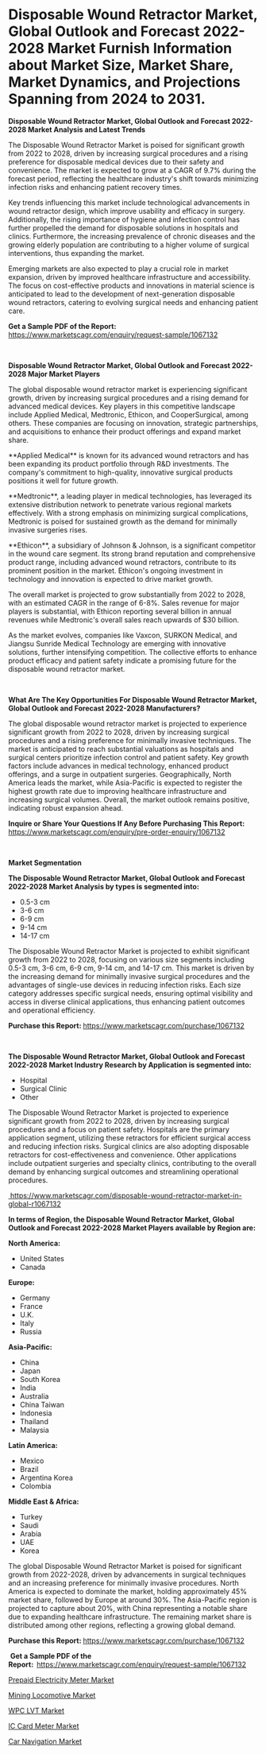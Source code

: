 <p><h1>Disposable Wound Retractor Market, Global Outlook and Forecast 2022-2028 Market Furnish Information about Market Size, Market Share, Market Dynamics, and Projections Spanning from 2024 to 2031.</h1></p><p><strong>Disposable Wound Retractor Market, Global Outlook and Forecast 2022-2028 Market Analysis and Latest Trends</strong></p>
<p><p>The Disposable Wound Retractor Market is poised for significant growth from 2022 to 2028, driven by increasing surgical procedures and a rising preference for disposable medical devices due to their safety and convenience. The market is expected to grow at a CAGR of 9.7% during the forecast period, reflecting the healthcare industry's shift towards minimizing infection risks and enhancing patient recovery times. </p><p>Key trends influencing this market include technological advancements in wound retractor design, which improve usability and efficacy in surgery. Additionally, the rising importance of hygiene and infection control has further propelled the demand for disposable solutions in hospitals and clinics. Furthermore, the increasing prevalence of chronic diseases and the growing elderly population are contributing to a higher volume of surgical interventions, thus expanding the market.</p><p>Emerging markets are also expected to play a crucial role in market expansion, driven by improved healthcare infrastructure and accessibility. The focus on cost-effective products and innovations in material science is anticipated to lead to the development of next-generation disposable wound retractors, catering to evolving surgical needs and enhancing patient care.</p></p>
<p><strong>Get a Sample PDF of the Report:&nbsp;</strong> <a href="https://www.marketscagr.com/enquiry/request-sample/1067132">https://www.marketscagr.com/enquiry/request-sample/1067132</a></p>
<p>&nbsp;</p>
<p><strong>Disposable Wound Retractor Market, Global Outlook and Forecast 2022-2028 Major Market Players</strong></p>
<p><p>The global disposable wound retractor market is experiencing significant growth, driven by increasing surgical procedures and a rising demand for advanced medical devices. Key players in this competitive landscape include Applied Medical, Medtronic, Ethicon, and CooperSurgical, among others. These companies are focusing on innovation, strategic partnerships, and acquisitions to enhance their product offerings and expand market share.</p><p>**Applied Medical** is known for its advanced wound retractors and has been expanding its product portfolio through R&D investments. The company's commitment to high-quality, innovative surgical products positions it well for future growth. </p><p>**Medtronic**, a leading player in medical technologies, has leveraged its extensive distribution network to penetrate various regional markets effectively. With a strong emphasis on minimizing surgical complications, Medtronic is poised for sustained growth as the demand for minimally invasive surgeries rises.</p><p>**Ethicon**, a subsidiary of Johnson & Johnson, is a significant competitor in the wound care segment. Its strong brand reputation and comprehensive product range, including advanced wound retractors, contribute to its prominent position in the market. Ethicon's ongoing investment in technology and innovation is expected to drive market growth.</p><p>The overall market is projected to grow substantially from 2022 to 2028, with an estimated CAGR in the range of 6-8%. Sales revenue for major players is substantial, with Ethicon reporting several billion in annual revenues while Medtronic's overall sales reach upwards of $30 billion.</p><p>As the market evolves, companies like Vaxcon, SURKON Medical, and Jiangsu Sunride Medical Technology are emerging with innovative solutions, further intensifying competition. The collective efforts to enhance product efficacy and patient safety indicate a promising future for the disposable wound retractor market.</p></p>
<p>&nbsp;</p>
<p><strong>What Are The Key Opportunities For Disposable Wound Retractor Market, Global Outlook and Forecast 2022-2028 Manufacturers?</strong></p>
<p><p>The global disposable wound retractor market is projected to experience significant growth from 2022 to 2028, driven by increasing surgical procedures and a rising preference for minimally invasive techniques. The market is anticipated to reach substantial valuations as hospitals and surgical centers prioritize infection control and patient safety. Key growth factors include advances in medical technology, enhanced product offerings, and a surge in outpatient surgeries. Geographically, North America leads the market, while Asia-Pacific is expected to register the highest growth rate due to improving healthcare infrastructure and increasing surgical volumes. Overall, the market outlook remains positive, indicating robust expansion ahead.</p></p>
<p><strong>Inquire or Share Your Questions If Any Before Purchasing This Report:</strong> <a href="https://www.marketscagr.com/enquiry/pre-order-enquiry/1067132">https://www.marketscagr.com/enquiry/pre-order-enquiry/1067132</a></p>
<p>&nbsp;</p>
<p><strong>Market Segmentation</strong></p>
<p><strong>The Disposable Wound Retractor Market, Global Outlook and Forecast 2022-2028 Market Analysis by types is segmented into:</strong></p>
<p><ul><li>0.5-3 cm</li><li>3-6 cm</li><li>6-9 cm</li><li>9-14 cm</li><li>14-17 cm</li></ul></p>
<p><p>The Disposable Wound Retractor Market is projected to exhibit significant growth from 2022 to 2028, focusing on various size segments including 0.5-3 cm, 3-6 cm, 6-9 cm, 9-14 cm, and 14-17 cm. This market is driven by the increasing demand for minimally invasive surgical procedures and the advantages of single-use devices in reducing infection risks. Each size category addresses specific surgical needs, ensuring optimal visibility and access in diverse clinical applications, thus enhancing patient outcomes and operational efficiency.</p></p>
<p><strong>Purchase this Report:&nbsp;</strong><a href="https://www.marketscagr.com/purchase/1067132">https://www.marketscagr.com/purchase/1067132</a></p>
<p>&nbsp;</p>
<p><strong>The Disposable Wound Retractor Market, Global Outlook and Forecast 2022-2028 Market Industry Research by Application is segmented into:</strong></p>
<p><ul><li>Hospital</li><li>Surgical Clinic</li><li>Other</li></ul></p>
<p><p>The Disposable Wound Retractor Market is projected to experience significant growth from 2022 to 2028, driven by increasing surgical procedures and a focus on patient safety. Hospitals are the primary application segment, utilizing these retractors for efficient surgical access and reducing infection risks. Surgical clinics are also adopting disposable retractors for cost-effectiveness and convenience. Other applications include outpatient surgeries and specialty clinics, contributing to the overall demand by enhancing surgical outcomes and streamlining operational procedures.</p></p>
<p><a href="https://www.marketscagr.com/disposable-wound-retractor-market-in-global-r1067132">&nbsp;https://www.marketscagr.com/disposable-wound-retractor-market-in-global-r1067132</a></p>
<p><strong>In terms of Region, the Disposable Wound Retractor Market, Global Outlook and Forecast 2022-2028 Market Players available by Region are:</strong></p>
<p>
    <p> <strong> North America: </strong>
        <ul>
            <li>United States</li>
            <li>Canada</li>
        </ul>
        </p> 
    <p> <strong> Europe: </strong>
        <ul>
            <li>Germany</li>
            <li>France</li>
            <li>U.K.</li>
            <li>Italy</li>
            <li>Russia</li>
        </ul>
        </p> 
    <p> <strong> Asia-Pacific: </strong>
        <ul>
            <li>China</li>
            <li>Japan</li>
            <li>South Korea</li>
            <li>India</li>
            <li>Australia</li>
            <li>China Taiwan</li>
            <li>Indonesia</li>
            <li>Thailand</li>
            <li>Malaysia</li>
        </ul>
        </p> 
    <p> <strong> Latin America: </strong>
        <ul>
            <li>Mexico</li>
            <li>Brazil</li>
            <li>Argentina Korea</li>
            <li>Colombia</li>
        </ul>
        </p> 
    <p> <strong> Middle East & Africa: </strong>
        <ul>
            <li>Turkey</li>
            <li>Saudi</li>
            <li>Arabia</li>
            <li>UAE</li>
            <li>Korea</li>
        </ul>
    </p>
    </p>
<p><p>The global Disposable Wound Retractor Market is poised for significant growth from 2022-2028, driven by advancements in surgical techniques and an increasing preference for minimally invasive procedures. North America is expected to dominate the market, holding approximately 45% market share, followed by Europe at around 30%. The Asia-Pacific region is projected to capture about 20%, with China representing a notable share due to expanding healthcare infrastructure. The remaining market share is distributed among other regions, reflecting a growing global demand.</p></p>
<p><strong>Purchase this Report: </strong><a href="https://www.marketscagr.com/purchase/1067132">https://www.marketscagr.com/purchase/1067132</a></p>
<p>&nbsp;<strong>Get a Sample PDF of the Report:&nbsp;&nbsp;</strong><a href="https://www.marketscagr.com/enquiry/request-sample/1067132">https://www.marketscagr.com/enquiry/request-sample/1067132</a></p>
<p><strong></strong></p>
<p><p><a href="https://medium.com/@juliajacobs244/what-is-prepaid-electricity-meter-market-631aad19be8c">Prepaid Electricity Meter Market</a></p><p><a href="https://www.linkedin.com/pulse/mining-locomotive-market-analysis-report-global-insights-ruv4c?trackingId=%2Fe%2BMK8wHRueRy7NxuBfrZQ%3D%3D">Mining Locomotive Market</a></p><p><a href="https://issuu.com/reportprime-2/docs/wpc-lvt-market-size-2030.pptx_e11495883b96ac">WPC LVT Market</a></p><p><a href="https://medium.com/@juliajacobs244/the-global-market-overview-of-the-ic-card-meter-market-provides-a-unique-perspective-on-the-key-7749bcc79a75">IC Card Meter Market</a></p><p><a href="https://www.linkedin.com/pulse/global-perspectives-car-navigation-market-trends-forecast-2024-zwhzc?trackingId=ikaISO8ATS%2BTYL5pjbdPSw%3D%3D">Car Navigation Market</a></p></p>